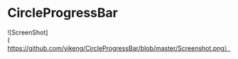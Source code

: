# CircleProgressBar
![ScreenShot](https://github.com/yikeng/CircleProgressBar/blob/master/Screenshot.png）

